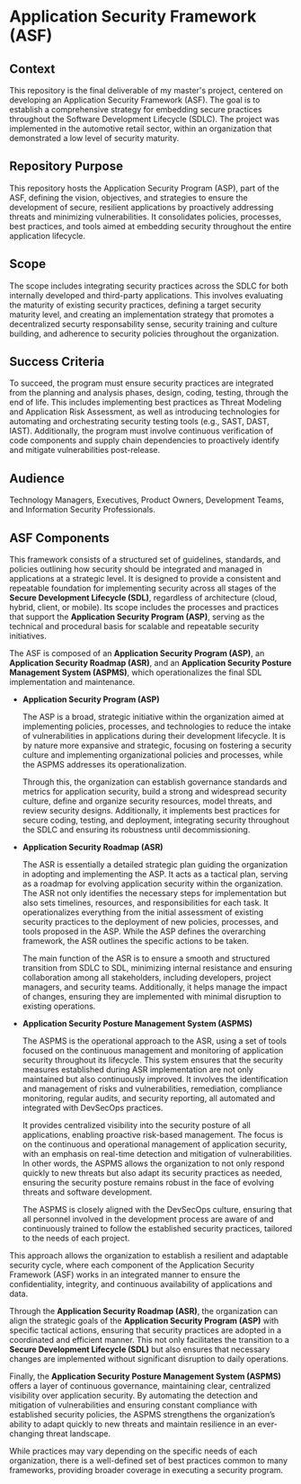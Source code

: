 # Application Security Framework (ASF)

## Context

This repository is the final deliverable of my master's project, centered on developing an Application Security Framework (ASF). The goal is to establish a comprehensive strategy for embedding secure practices throughout the Software Development Lifecycle (SDLC). The project was implemented in the automotive retail sector, within an organization that demonstrated a low level of security maturity.

## Repository Purpose

This repository hosts the Application Security Program (ASP), part of the ASF, defining the vision, objectives, and strategies to ensure the development of secure, resilient applications by proactively addressing threats and minimizing vulnerabilities. It consolidates policies, processes, best practices, and tools aimed at embedding security throughout the entire application lifecycle. 

## Scope

The scope includes integrating security practices across the SDLC for both internally developed and third-party applications. This involves evaluating the maturity of existing security practices, defining a target security maturity level, and creating an implementation strategy that promotes a decentralized securty responsability sense, security training and culture building, and adherence to security policies throughout the organization.

## Success Criteria

To succeed, the program must ensure security practices are integrated from the planning and analysis phases, design, coding, testing, through the end of life. This includes implementing best practices as Threat Modeling and Application Risk Assessment, as well as introducing technologies for automating and orchestrating security testing tools (e.g., SAST, DAST, IAST). Additionally, the program must involve continuous verification of code components and supply chain dependencies to proactively identify and mitigate vulnerabilities post-release.

## Audience

Technology Managers, Executives, Product Owners, Development Teams, and Information Security Professionals.

## ASF Components

This framework consists of a structured set of guidelines, standards, and policies outlining how security should be integrated and managed in applications at a strategic level. It is designed to provide a consistent and repeatable foundation for implementing security across all stages of the **Secure Development Lifecycle (SDL)**, regardless of architecture (cloud, hybrid, client, or mobile). Its scope includes the processes and practices that support the **Application Security Program (ASP)**, serving as the technical and procedural basis for scalable and repeatable security initiatives.

The ASF is composed of an **Application Security Program (ASP)**, an **Application Security Roadmap (ASR)**, and an **Application Security Posture Management System (ASPMS)**, which operationalizes the final SDL implementation and maintenance.

- **Application Security Program (ASP)**

    The ASP is a broad, strategic initiative within the organization aimed at implementing policies, processes, and technologies to reduce the intake of vulnerabilities in applications during their development lifecycle. It is by nature more expansive and strategic, focusing on fostering a security culture and implementing organizational policies and processes, while the ASPMS addresses its operationalization.
    
    Through this, the organization can establish governance standards and metrics for application security, build a strong and widespread security culture, define and organize security resources, model threats, and review security designs. Additionally, it implements best practices for secure coding, testing, and deployment, integrating security throughout the SDLC and ensuring its robustness until decommissioning.

- **Application Security Roadmap (ASR)**

    The ASR is essentially a detailed strategic plan guiding the organization in adopting and implementing the ASP. It acts as a tactical plan, serving as a roadmap for evolving application security within the organization. The ASR not only identifies the necessary steps for implementation but also sets timelines, resources, and responsibilities for each task. It operationalizes everything from the initial assessment of existing security practices to the deployment of new policies, processes, and tools proposed in the ASP. While the ASP defines the overarching framework, the ASR outlines the specific actions to be taken.

    The main function of the ASR is to ensure a smooth and structured transition from SDLC to SDL, minimizing internal resistance and ensuring collaboration among all stakeholders, including developers, project managers, and security teams. Additionally, it helps manage the impact of changes, ensuring they are implemented with minimal disruption to existing operations.

- **Application Security Posture Management System (ASPMS)**

    The ASPMS is the operational approach to the ASR, using a set of tools focused on the continuous management and monitoring of application security throughout its lifecycle. This system ensures that the security measures established during ASR implementation are not only maintained but also continuously improved. It involves the identification and management of risks and vulnerabilities, remediation, compliance monitoring, regular audits, and security reporting, all automated and integrated with DevSecOps practices.

    It provides centralized visibility into the security posture of all applications, enabling proactive risk-based management. The focus is on the continuous and operational management of application security, with an emphasis on real-time detection and mitigation of vulnerabilities. In other words, the ASPMS allows the organization to not only respond quickly to new threats but also adapt its security practices as needed, ensuring the security posture remains robust in the face of evolving threats and software development.

    The ASPMS is closely aligned with the DevSecOps culture, ensuring that all personnel involved in the development process are aware of and continuously trained to follow the established security practices, tailored to the needs of each project.

This approach allows the organization to establish a resilient and adaptable security cycle, where each component of the Application Security Framework (ASF) works in an integrated manner to ensure the confidentiality, integrity, and continuous availability of applications and data.

Through the **Application Security Roadmap (ASR)**, the organization can align the strategic goals of the **Application Security Program (ASP)** with specific tactical actions, ensuring that security practices are adopted in a coordinated and efficient manner. This not only facilitates the transition to a **Secure Development Lifecycle (SDL)** but also ensures that necessary changes are implemented without significant disruption to daily operations.

Finally, the **Application Security Posture Management System (ASPMS)** offers a layer of continuous governance, maintaining clear, centralized visibility over application security. By automating the detection and mitigation of vulnerabilities and ensuring constant compliance with established security policies, the ASPMS strengthens the organization’s ability to adapt quickly to new threats and maintain resilience in an ever-changing threat landscape.

While practices may vary depending on the specific needs of each organization, there is a well-defined set of best practices common to many frameworks, providing broader coverage in executing a security program.

